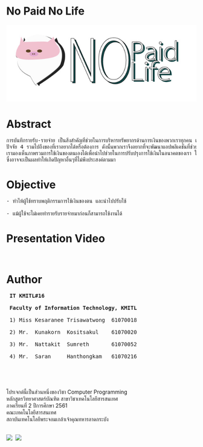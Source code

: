 ﻿# No Paid No Life
<img src="images/img1.jpg"/><br />
# Abstract
<pre>
การบันทึกรายรับ-รายจ่าย เป็นสิ่งสำคัญที่ช่วยในการบริหารทรัพยากรด้านการเงินของพวกเราทุกคน เงินเป็นสิ่งที่จำเป็นในการดำรงชีพเพื่อนำไปแลก<br />ปัจจัย 4 รวมไปถึงของที่เราอยากได้หรือต้องการ ดังนั้นพวกเราจึงอยากที่จะพัฒนาแอปพลิเคชันที่ช่วยในการจดบันทึกรายรับ-รายจ่าย ที่จะช่วยให้<br />เรามองเห็นภาพรวมการใช้เงินของตนเองได้เพื่อนำไปช่วยในการปรับปรุงการใช้เงินในอนาคตของเรา ให้มีความสมดุล ลดการเกิดปัญหาทางด้านการเงิน <br />ซึ่งอาจจะเป็นผลทำให้เกิดปัญหาอื่นๆที่ไม่พึงประสงค์ตามมา
</pre>

# Objective
<pre>
- ทำให้ผู้ใช้ทราบพฤติกรรมการใช้เงินของตน และนำไปปรับใช้<br />
- แม้ผู้ใช้จะไม่เคยทำรายรับรายจ่ายมาก่อนก็สามารถใช้งานได้
</pre>

# Presentation Video
<pre>

</pre>

# Author
<pre>
 <b>IT KMITL#16</b> <br />
 <b>Faculty of Information Technology, KMITL</b> <br />
 1) Miss Kesaranee Trisawatwong  61070018 <br />
 2) Mr.  Kunakorn  Kositsakul    61070020 <br />
 3) Mr.  Nattakit  Sumreth       61070052 <br />
 4) Mr.  Saran     Hanthongkam   61070216 <br />
 </pre>
<br />

โปรเจกต์นี้เป็นส่วนหนึ่งของวิชา Computer Programming<br />
หลักสูตรวิทยาศาสตร์บัณฑิต สาขาวิชาเทคโนโลยีสารสนเทศ<br />
ภาคเรียนที่ 2 ปีการศึกษา 2561<br />
คณะเทคโนโลยีสารสนเทศ<br />
สถาบันเทคโนโลยีพระจอมเกล้าเจ้าคุณทหารลาดกระบัง<br /><br />
 
<img src="https://forthebadge.com/images/badges/made-with-c.svg"/>&nbsp;&nbsp;<img src="https://forthebadge.com/images/badges/built-with-love.svg"/>
